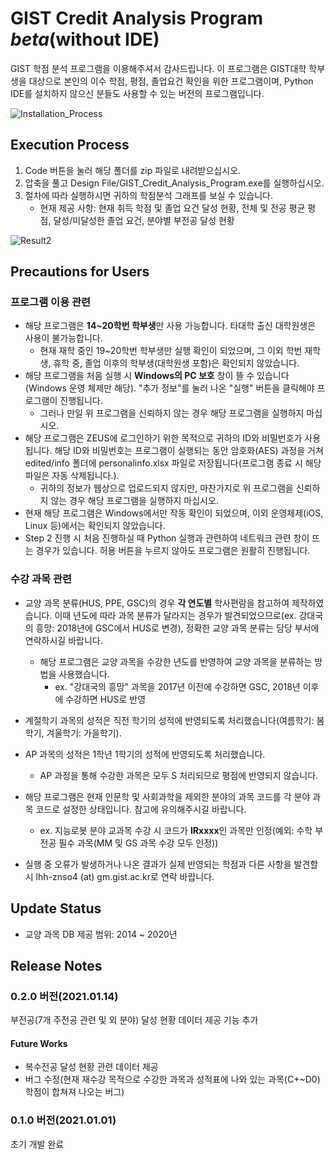 # GIST Credit Analysis Program *beta*(without IDE)

GIST 학점 분석 프로그램을 이용해주셔서 감사드립니다. 이 프로그램은 GIST대학 학부생을 대상으로 본인의 이수 학점, 평점, 졸업요건 확인을 위한 프로그램이며, Python IDE를 설치하지 않으신 분들도 사용할 수 있는 버전의 프로그램입니다.

![Installation_Process](https://user-images.githubusercontent.com/63055303/103422053-dc8f4100-4be2-11eb-939e-417eee11afae.PNG)

## Execution Process
1. Code 버튼을 눌러 해당 폴더를 zip 파일로 내려받으십시오.
2. 압축을 풀고 Design File/GIST_Credit_Analysis_Program.exe를 실행하십시오.
3. 절차에 따라 실행하시면 귀하의 학점분석 그래프를 보실 수 있습니다.
   * 현재 제공 사항: 현재 취득 학점 및 졸업 요건 달성 현황, 전체 및 전공 평균 평점, 달성/미달성한 졸업 요건, 분야별 부전공 달성 현황

![Result2](https://user-images.githubusercontent.com/63055303/103453828-4c0b4a80-4d21-11eb-832c-9f5a65797205.PNG)

## Precautions for Users

### 프로그램 이용 관련
* 해당 프로그램은 **14~20학번 학부생**만 사용 가능합니다. 타대학 출신 대학원생은 사용이 불가능합니다.
    * 현재 재학 중인 19~20학번 학부생만 실행 확인이 되었으며, 그 이외 학번 재학생, 휴학 중, 졸업 이후의 학부생(대학원생 포함)은 확인되지 않았습니다.
* 해당 프로그램을 처음 실행 시 **Windows의 PC 보호** 창이 뜰 수 있습니다(Windows 운영 체제만 해당).
"추가 정보"를 눌러 나온 "실행" 버튼을 클릭해야 프로그램이 진행됩니다.
    * 그러나 만일 위 프로그램을 신뢰하지 않는 경우 해당 프로그램을 실행하지 마십시오.
* 해당 프로그램은 ZEUS에 로그인하기 위한 목적으로 귀하의 ID와 비밀번호가 사용됩니다.
해당 ID와 비밀번호는 프로그램이 실행되는 동안 암호화(AES) 과정을 거쳐 edited/info 폴더에 personalinfo.xlsx 파일로 저장됩니다(프로그램 종료 시 해당 파일은 자동 삭제됩니다.).
    * 귀하의 정보가 웹상으로 업로드되지 않지만, 마찬가지로 위 프로그램을 신뢰하지 않는 경우 해당 프로그램을 실행하지 마십시오.
* 현재 해당 프로그램은 Windows에서만 작동 확인이 되었으며, 이외 운영체제(iOS, Linux 등)에서는 확인되지 않았습니다.
* Step 2 진행 시 처음 진행하실 때 Python 실행과 관련하여 네트워크 관련 창이 뜨는 경우가 있습니다. 허용 버튼을 누르지 않아도 프로그램은 원활히 진행됩니다.

### 수강 과목 관련
* 교양 과목 분류(HUS, PPE, GSC)의 경우 **각 연도별** 학사편람을 참고하여 제작하였습니다.
이때 년도에 따라 과목 분류가 달라지는 경우가 발견되었으므로(ex. 강대국의 흥망: 2018년에 GSC에서 HUS로 변경), 정확한 교양 과목 분류는 담당 부서에 연락하시길 바랍니다.
    * 해당 프로그램은 교양 과목을 수강한 년도를 반영하여 교양 과목을 분류하는 방법을 사용했습니다.
        * ex. "강대국의 흥망" 과목을 2017년 이전에 수강하면 GSC, 2018년 이후에 수강하면 HUS로 반영
* 계절학기 과목의 성적은 직전 학기의 성적에 반영되도록 처리했습니다(여름학기: 봄학기, 겨울학기: 가을학기).
* AP 과목의 성적은 1학년 1학기의 성적에 반영되도록 처리했습니다.
    * AP 과정을 통해 수강한 과목은 모두 S 처리되므로 평점에 반영되지 않습니다.
* 해당 프로그램은 현재 인문학 및 사회과학을 제외한 분야의 과목 코드를 각 분야 과목 코드로 설정한 상태입니다. 참고에 유의해주시길 바랍니다.
    * ex. 지능로봇 분야 교과목 수강 시 코드가 **IRxxxx**인 과목만 인정(예외: 수학 부전공 필수 과목(MM 및 GS 과목 수강 모두 인정))
    
* 실행 중 오류가 발생하거나 나온 결과가 실제 반영되는 학점과 다른 사항을 발견할 시 lhh-znso4 (at) gm.gist.ac.kr로 연락 바랍니다.

## Update Status
* 교양 과목 DB 제공 범위: 2014 ~ 2020년

## Release Notes
### 0.2.0 버전(2021.01.14)
부전공(7개 주전공 관련 및 외 분야) 달성 현황 데이터 제공 기능 추가

#### Future Works
* 복수전공 달성 현황 관련 데이터 제공
* 버그 수정(현재 재수강 목적으로 수강한 과목과 성적표에 나와 있는 과목(C+~D0) 학점이 합쳐져 나오는 버그)

### 0.1.0 버전(2021.01.01)
초기 개발 완료
